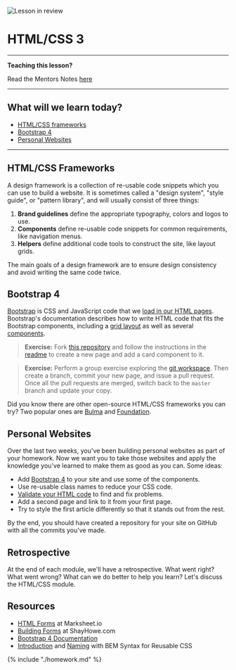 ![Lesson in review](https://img.shields.io/badge/status-review-orange.svg)

# HTML/CSS 3

---

**Teaching this lesson?**

Read the Mentors Notes [here](./mentors.md)

---

## What will we learn today?

- [HTML/CSS frameworks](#htmlcss-frameworks)
- [Bootstrap 4](#bootstrap-4)
- [Personal Websites](#personal-websites)

---

## HTML/CSS Frameworks

A design framework is a collection of re-usable code snippets which you can use to build a website. It is sometimes called a "design system", "style guide", or "pattern library", and will usually consist of three things:

1. **Brand guidelines** define the appropriate typography, colors and logos to use.
2. **Components** define re-usable code snippets for common requirements, like navigation menus.
3. **Helpers** define additional code tools to construct the site, like layout grids.

The main goals of a design framework are to ensure design consistency and avoid writing the same code twice.

## Bootstrap 4

[Bootstrap](https://getbootstrap.com/) is CSS and JavaScript code that we [load in our HTML pages](https://getbootstrap.com/docs/4.0/getting-started/introduction/). Bootstrap's documentation describes how to write HTML code that fits the Bootstrap components, including a [grid layout](https://getbootstrap.com/docs/4.0/layout/grid/) as well as several [components](https://getbootstrap.com/docs/4.0/components/alerts/).

> **Exercise:** Fork [this repository](https://github.com/NateWr/groupstrap) and follow the instructions in the [readme](https://github.com/NateWr/groupstrap) to create a new page and add a card component to it.

> **Exercise:** Perform a group exercise exploring the [git workspace](https://ndpsoftware.com/git-cheatsheet.html). Then create a branch, commit your new page, and issue a pull request. Once all the pull requests are merged, switch back to the `master` branch and update your copy.

Did you know there are other open-source HTML/CSS frameworks you can try? Two popular ones are [Bulma](https://bulma.io/) and [Foundation](https://foundation.zurb.com/).

## Personal Websites

Over the last two weeks, you've been building personal websites as part of your homework. Now we want you to take those websites and apply the knowledge you've learned to make them as good as you can. Some ideas:

- Add [Bootstrap 4](https://getbootstrap.com/docs/4.0/getting-started/introduction/) to your site and use some of the components.
- Use re-usable class names to reduce your CSS code.
- [Validate your HTML code](https://validator.w3.org/#validate_by_input) to find and fix problems.
- Add a second page and link to it from your first page.
- Try to style the first article differently so that it stands out from the rest.

By the end, you should have created a repository for your site on GitHub with all the commits you've made.

## Retrospective

At the end of each module, we'll have a retrospective. What went right? What went wrong? What can we do better to help you learn? Let's discuss the HTML/CSS module.

## Resources

- [HTML Forms](http://marksheet.io/html-forms.html) at Marksheet.io
- [Building Forms](http://learn.shayhowe.com/html-css/building-forms/) at ShayHowe.com
- [Bootstrap 4 Documentation](https://getbootstrap.com/)
- [Introduction](http://getbem.com/introduction/) and [Naming](http://getbem.com/naming/) with BEM Syntax for Reusable CSS

{% include "./homework.md" %}
